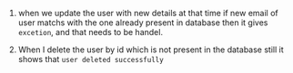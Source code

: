 1. when we update the user with new details at that time if new email of user matchs with the one already
present in database then it gives `excetion`, and that needs to be handel.

2. When I delete the user by id which is not present in the database still it shows that `user deleted successfully`

